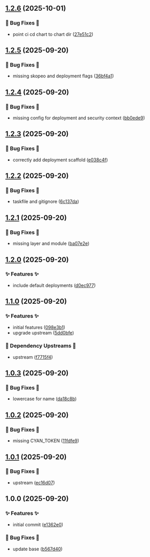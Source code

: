 ## [1.2.6](https://github.com/AtomiCloud/ketone.helm/compare/v1.2.5...v1.2.6) (2025-10-01)


### 🐛 Bug Fixes 🐛

* point ci cd chart to chart dir ([27e51c2](https://github.com/AtomiCloud/ketone.helm/commit/27e51c2a761dbc15bc7ae60d44c36183e0847a30))

## [1.2.5](https://github.com/AtomiCloud/ketone.helm/compare/v1.2.4...v1.2.5) (2025-09-20)


### 🐛 Bug Fixes 🐛

* missing skopeo and deployment flags ([36bf4a1](https://github.com/AtomiCloud/ketone.helm/commit/36bf4a14ca74c7c920a903439def083bbdbc6ce2))

## [1.2.4](https://github.com/AtomiCloud/ketone.helm/compare/v1.2.3...v1.2.4) (2025-09-20)


### 🐛 Bug Fixes 🐛

* missing config for deployment and security context ([bb0ede9](https://github.com/AtomiCloud/ketone.helm/commit/bb0ede9167916f699ce917960d20b572be8ce53c))

## [1.2.3](https://github.com/AtomiCloud/ketone.helm/compare/v1.2.2...v1.2.3) (2025-09-20)


### 🐛 Bug Fixes 🐛

* correctly add deployment scaffold ([e038c4f](https://github.com/AtomiCloud/ketone.helm/commit/e038c4f67c5d3cc51c19589f4eee21d8fbe6f71d))

## [1.2.2](https://github.com/AtomiCloud/ketone.helm/compare/v1.2.1...v1.2.2) (2025-09-20)


### 🐛 Bug Fixes 🐛

* taskfile and gitignore ([6c137da](https://github.com/AtomiCloud/ketone.helm/commit/6c137da9ec1ab4bd881d1050f7cb7474aee0c53d))

## [1.2.1](https://github.com/AtomiCloud/ketone.helm/compare/v1.2.0...v1.2.1) (2025-09-20)


### 🐛 Bug Fixes 🐛

* missing layer and module ([ba07e2e](https://github.com/AtomiCloud/ketone.helm/commit/ba07e2e81b49a03e03ac310a662495a571e4c762))

## [1.2.0](https://github.com/AtomiCloud/ketone.helm/compare/v1.1.0...v1.2.0) (2025-09-20)


### ✨ Features ✨

* include default deployments ([d0ec977](https://github.com/AtomiCloud/ketone.helm/commit/d0ec977a8fb9b52b26d28676d696bba4a6733b8f))

## [1.1.0](https://github.com/AtomiCloud/ketone.helm/compare/v1.0.3...v1.1.0) (2025-09-20)


### ✨ Features ✨

* initial features ([098e3b1](https://github.com/AtomiCloud/ketone.helm/commit/098e3b108a454ac055382ce3c548737defb7c68d))
* upgrade upstream ([5dd0bfe](https://github.com/AtomiCloud/ketone.helm/commit/5dd0bfed381e7a34f06e1a405c075878c0bb1066))


### 🔼 Dependency Upstreams 🔼

* upstream ([f7715f4](https://github.com/AtomiCloud/ketone.helm/commit/f7715f4fc643d11a17f28b7e882e2520eea49bac))

## [1.0.3](https://github.com/AtomiCloud/ketone.helm/compare/v1.0.2...v1.0.3) (2025-09-20)


### 🐛 Bug Fixes 🐛

* lowercase for name ([da18c8b](https://github.com/AtomiCloud/ketone.helm/commit/da18c8b2cf61d2783cf548ef4d5d150cd32724d5))

## [1.0.2](https://github.com/AtomiCloud/ketone.helm/compare/v1.0.1...v1.0.2) (2025-09-20)


### 🐛 Bug Fixes 🐛

* missing CYAN_TOKEN ([11fdfe9](https://github.com/AtomiCloud/ketone.helm/commit/11fdfe947ff99851c6b585ed38196d1465e06bee))

## [1.0.1](https://github.com/AtomiCloud/ketone.helm/compare/v1.0.0...v1.0.1) (2025-09-20)


### 🐛 Bug Fixes 🐛

* upstream ([ec16d07](https://github.com/AtomiCloud/ketone.helm/commit/ec16d07a51f4b005b2e00c12bc3a446daaa4eff3))

## 1.0.0 (2025-09-20)


### ✨ Features ✨

* initial commit ([e1362e0](https://github.com/AtomiCloud/ketone.helm/commit/e1362e01c0e2c7c1d557f15c5674ef540d542d7d))


### 🐛 Bug Fixes 🐛

* update base ([b567d40](https://github.com/AtomiCloud/ketone.helm/commit/b567d4014475663a7e73d3b800f64498c0d6f779))
